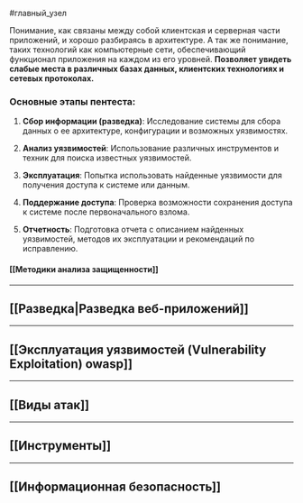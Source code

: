 #главный_узел 

Понимание, как связаны между собой клиентская и серверная части приложений, и хорошо разбираясь в архитектуре. А так же понимание, таких технологий как компьютерные сети, обеспечивающий функционал приложения на каждом из его уровней. **Позволяет увидеть слабые места в различных базах данных, клиентских технологиях и сетевых протоколах.**

### Основные этапы пентеста:

1. **Сбор информации (разведка)**: Исследование системы для сбора данных о ее архитектуре, конфигурации и возможных уязвимостях.

2. **Анализ уязвимостей**: Использование различных инструментов и техник для поиска известных уязвимостей.

3. **Эксплуатация**: Попытка использовать найденные уязвимости для получения доступа к системе или данным.

4. **Поддержание доступа**: Проверка возможности сохранения доступа к системе после первоначального взлома.

5. **Отчетность**: Подготовка отчета с описанием найденных уязвимостей, методов их эксплуатации и рекомендаций по исправлению.
#### [[Методики анализа защищенности]]

----
## [[Разведка|Разведка веб-приложений]]

----
## [[Эксплуатация уязвимостей (Vulnerability Exploitation) owasp]]

----
## [[Виды атак]]

----
## [[Инструменты]]

----
## [[Информационная безопасность]]


